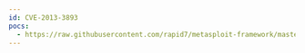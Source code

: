 ```yaml
---
id: CVE-2013-3893
pocs:
  - https://raw.githubusercontent.com/rapid7/metasploit-framework/master/modules/exploits/windows/browser/ie_setmousecapture_uaf.rb
---
```

